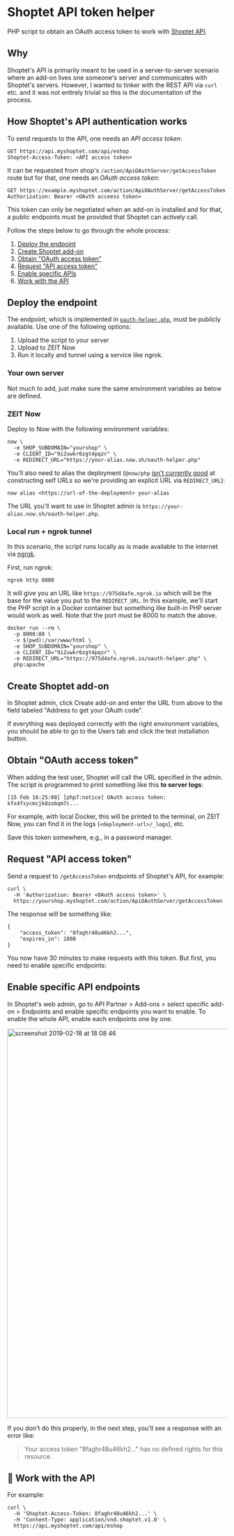 # Shoptet API token helper

PHP script to obtain an OAuth access token to work with [Shoptet API](https://shoptet.docs.apiary.io/).

## Why

Shoptet's API is primarily meant to be used in a server-to-server scenario where an add-on lives one someone's server and communicates with Shoptet's servers. However, I wanted to tinker with the REST API via `curl` etc. and it was not entirely trivial so this is the documentation of the process.

## How Shoptet's API authentication works

To send requests to the API, one needs an _API access token_:

```http
GET https://api.myshoptet.com/api/eshop
Shoptet-Access-Token: <API access token>
```

It can be requested from shop's `/action/ApiOAuthServer/getAccessToken` route but for that, one needs an _OAuth access token_:

```http
GET https://example.myshoptet.com/action/ApiOAuthServer/getAccessToken
Authorization: Bearer <OAuth acceess token>
```

This token can only be negotiated when an add-on is installed and for that, a public endpoints must be provided that Shoptet can actively call.

Follow the steps below to go through the whole process:

1. [Deploy the endpoint](#deploy-the-endpoint)
2. [Create Shoptet add-on](#create-shoptet-add-on)
3. [Obtain "OAuth access token"](#obtain-oauth-access-token)
4. [Request "API access token"](#request-api-access-token)
5. [Enable specific APIs](#enable-specific-api-endpoints)
6. [Work with the API](#-work-with-the-api)

## Deploy the endpoint

The endpoint, which is implemented in [`oauth-helper.php`](./oauth-helper.php), must be publicly available. Use one of the following options:

1. Upload the script to your server
2. Upload to ZEIT Now
3. Run it locally and tunnel using a service like ngrok.

### Your own server

Not much to add, just make sure the same environment variables as below are defined.

### ZEIT Now

Deploy to Now with the following environment variables:

```
now \
  -e SHOP_SUBDOMAIN="yourshop" \
  -e CLIENT_ID="9i2uwkr6zgt4pqzr" \
  -e REDIRECT_URL="https://your-alias.now.sh/oauth-helper.php"
```

You'll also need to alias the deployment (`@now/php` [isn't currently good](https://github.com/zeit/now-builders/issues/218) at constructing self URLs so we're providing an explicit URL via `REDIRECT_URL`):

```
now alias <https://url-of-the-deployment> your-alias
```

The URL you'll want to use in Shoptet admin is `https://your-alias.now.sh/oauth-helper.php`.

### Local run + ngrok tunnel

In this scenario, the script runs locally as is made available to the internet via [ngrok](https://ngrok.com/).

First, run ngrok:

```
ngrok http 8000
```

It will give you an URL like `https://975d4afe.ngrok.io` which will be the base for the value you put to the `REDIRECT_URL`. In this example, we'll start the PHP script in a Docker container but something like built-in PHP server would work as well. Note that the port must be 8000 to match the above.

```
docker run --rm \
  -p 8000:80 \
  -v $(pwd):/var/www/html \
  -e SHOP_SUBDOMAIN="yourshop" \
  -e CLIENT_ID="9i2uwkr6zgt4pqzr" \
  -e REDIRECT_URL="https://975d4afe.ngrok.io/oauth-helper.php" \
  php:apache
```

## Create Shoptet add-on

In Shoptet admin, click Create add-on and enter the URL from above to the field labeled "Address to get your OAuth code".

If everything was deployed correctly with the right environment variables, you should be able to go to the Users tab and click the test installation button.

## Obtain "OAuth access token"

When adding the test user, Shoptet will call the URL specified in the admin. The script is programmed to print something like this **to server logs**:

```
[15 Feb 16:25:08] [php7:notice] OAuth access token: kfx4fsycmcjk8zobqm7c...
```

For example, with local Docker, this will be printed to the terminal, on ZEIT Now, you can find it in the logs (`<deployment-url>/_logs`), etc.

Save this token somewhere, e.g., in a password manager.

## Request "API access token"

Send a request to `/getAccessToken` endpoints of Shoptet's API, for example:

```
curl \
  -H 'Authorization: Bearer <OAuth access token>' \
  https://yourshop.myshoptet.com/action/ApiOAuthServer/getAccessToken
```

The response will be something like:

```
{
    "access_token": "8faghr48u46kh2...",
    "expires_in": 1800
}
```

You now have 30 minutes to make requests with this token. But first, you need to enable specific endpoints:

## Enable specific API endpoints

In Shoptet's web admin, go to API Partner > Add-ons > select specific add-on > Endpoints and enable specific endpoints you want to enable. To enable the whole API, enable each endpoints one by one.

<img width="895" alt="screenshot 2019-02-18 at 18 08 46" src="https://user-images.githubusercontent.com/101152/52973138-67833b80-33bd-11e9-9e0c-91e2656513c1.png">

If you don't do this properly, in the next step, you'll see a response with an error like:

> Your access token \"8faghr48u46kh2...\" has no defined rights for this resource.

## 🎉 Work with the API

For example:

```
curl \
  -H 'Shoptet-Access-Token: 8faghr48u46kh2...' \
  -H 'Content-Type: application/vnd.shoptet.v1.0' \
  https://api.myshoptet.com/api/eshop
```
